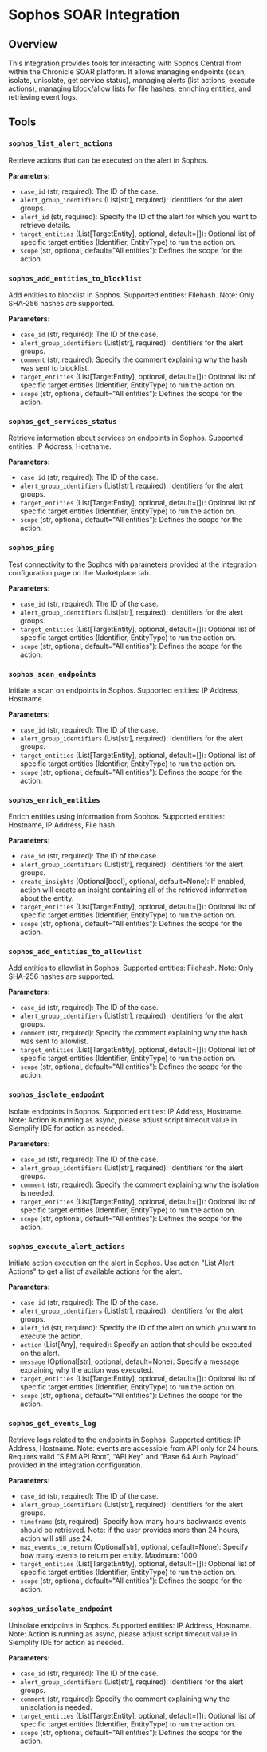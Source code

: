 # Sophos SOAR Integration

## Overview

This integration provides tools for interacting with Sophos Central from within the Chronicle SOAR platform. It allows managing endpoints (scan, isolate, unisolate, get service status), managing alerts (list actions, execute actions), managing block/allow lists for file hashes, enriching entities, and retrieving event logs.

## Tools

### `sophos_list_alert_actions`

Retrieve actions that can be executed on the alert in Sophos.

**Parameters:**

*   `case_id` (str, required): The ID of the case.
*   `alert_group_identifiers` (List[str], required): Identifiers for the alert groups.
*   `alert_id` (str, required): Specify the ID of the alert for which you want to retrieve details.
*   `target_entities` (List[TargetEntity], optional, default=[]): Optional list of specific target entities (Identifier, EntityType) to run the action on.
*   `scope` (str, optional, default="All entities"): Defines the scope for the action.

### `sophos_add_entities_to_blocklist`

Add entities to blocklist in Sophos. Supported entities: Filehash. Note: Only SHA-256 hashes are supported.

**Parameters:**

*   `case_id` (str, required): The ID of the case.
*   `alert_group_identifiers` (List[str], required): Identifiers for the alert groups.
*   `comment` (str, required): Specify the comment explaining why the hash was sent to blocklist.
*   `target_entities` (List[TargetEntity], optional, default=[]): Optional list of specific target entities (Identifier, EntityType) to run the action on.
*   `scope` (str, optional, default="All entities"): Defines the scope for the action.

### `sophos_get_services_status`

Retrieve information about services on endpoints in Sophos. Supported entities: IP Address, Hostname.

**Parameters:**

*   `case_id` (str, required): The ID of the case.
*   `alert_group_identifiers` (List[str], required): Identifiers for the alert groups.
*   `target_entities` (List[TargetEntity], optional, default=[]): Optional list of specific target entities (Identifier, EntityType) to run the action on.
*   `scope` (str, optional, default="All entities"): Defines the scope for the action.

### `sophos_ping`

Test connectivity to the Sophos with parameters provided at the integration configuration page on the Marketplace tab.

**Parameters:**

*   `case_id` (str, required): The ID of the case.
*   `alert_group_identifiers` (List[str], required): Identifiers for the alert groups.
*   `target_entities` (List[TargetEntity], optional, default=[]): Optional list of specific target entities (Identifier, EntityType) to run the action on.
*   `scope` (str, optional, default="All entities"): Defines the scope for the action.

### `sophos_scan_endpoints`

Initiate a scan on endpoints in Sophos. Supported entities: IP Address, Hostname.

**Parameters:**

*   `case_id` (str, required): The ID of the case.
*   `alert_group_identifiers` (List[str], required): Identifiers for the alert groups.
*   `target_entities` (List[TargetEntity], optional, default=[]): Optional list of specific target entities (Identifier, EntityType) to run the action on.
*   `scope` (str, optional, default="All entities"): Defines the scope for the action.

### `sophos_enrich_entities`

Enrich entities using information from Sophos. Supported entities: Hostname, IP Address, File hash.

**Parameters:**

*   `case_id` (str, required): The ID of the case.
*   `alert_group_identifiers` (List[str], required): Identifiers for the alert groups.
*   `create_insights` (Optional[bool], optional, default=None): If enabled, action will create an insight containing all of the retrieved information about the entity.
*   `target_entities` (List[TargetEntity], optional, default=[]): Optional list of specific target entities (Identifier, EntityType) to run the action on.
*   `scope` (str, optional, default="All entities"): Defines the scope for the action.

### `sophos_add_entities_to_allowlist`

Add entities to allowlist in Sophos. Supported entities: Filehash. Note: Only SHA-256 hashes are supported.

**Parameters:**

*   `case_id` (str, required): The ID of the case.
*   `alert_group_identifiers` (List[str], required): Identifiers for the alert groups.
*   `comment` (str, required): Specify the comment explaining why the hash was sent to allowlist.
*   `target_entities` (List[TargetEntity], optional, default=[]): Optional list of specific target entities (Identifier, EntityType) to run the action on.
*   `scope` (str, optional, default="All entities"): Defines the scope for the action.

### `sophos_isolate_endpoint`

Isolate endpoints in Sophos. Supported entities: IP Address, Hostname. Note: Action is running as async, please adjust script timeout value in Siemplify IDE for action as needed.

**Parameters:**

*   `case_id` (str, required): The ID of the case.
*   `alert_group_identifiers` (List[str], required): Identifiers for the alert groups.
*   `comment` (str, required): Specify the comment explaining why the isolation is needed.
*   `target_entities` (List[TargetEntity], optional, default=[]): Optional list of specific target entities (Identifier, EntityType) to run the action on.
*   `scope` (str, optional, default="All entities"): Defines the scope for the action.

### `sophos_execute_alert_actions`

Initiate action execution on the alert in Sophos. Use action "List Alert Actions" to get a list of available actions for the alert.

**Parameters:**

*   `case_id` (str, required): The ID of the case.
*   `alert_group_identifiers` (List[str], required): Identifiers for the alert groups.
*   `alert_id` (str, required): Specify the ID of the alert on which you want to execute the action.
*   `action` (List[Any], required): Specify an action that should be executed on the alert.
*   `message` (Optional[str], optional, default=None): Specify a message explaining why the action was executed.
*   `target_entities` (List[TargetEntity], optional, default=[]): Optional list of specific target entities (Identifier, EntityType) to run the action on.
*   `scope` (str, optional, default="All entities"): Defines the scope for the action.

### `sophos_get_events_log`

Retrieve logs related to the endpoints in Sophos. Supported entities: IP Address, Hostname. Note: events are accessible from API only for 24 hours. Requires valid “SIEM API Root”, “API Key” and “Base 64 Auth Payload” provided in the integration configuration.

**Parameters:**

*   `case_id` (str, required): The ID of the case.
*   `alert_group_identifiers` (List[str], required): Identifiers for the alert groups.
*   `timeframe` (str, required): Specify how many hours backwards events should be retrieved. Note: if the user provides more than 24 hours, action will still use 24.
*   `max_events_to_return` (Optional[str], optional, default=None): Specify how many events to return per entity. Maximum: 1000
*   `target_entities` (List[TargetEntity], optional, default=[]): Optional list of specific target entities (Identifier, EntityType) to run the action on.
*   `scope` (str, optional, default="All entities"): Defines the scope for the action.

### `sophos_unisolate_endpoint`

Unisolate endpoints in Sophos. Supported entities: IP Address, Hostname. Note: Action is running as async, please adjust script timeout value in Siemplify IDE for action as needed.

**Parameters:**

*   `case_id` (str, required): The ID of the case.
*   `alert_group_identifiers` (List[str], required): Identifiers for the alert groups.
*   `comment` (str, required): Specify the comment explaining why the unisolation is needed.
*   `target_entities` (List[TargetEntity], optional, default=[]): Optional list of specific target entities (Identifier, EntityType) to run the action on.
*   `scope` (str, optional, default="All entities"): Defines the scope for the action.
